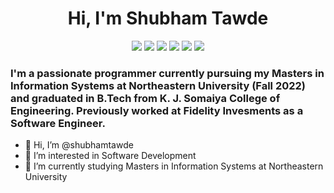 <h1 align="center">Hi, I'm Shubham Tawde</h1>

<p align="center">
  <a href="https://twitter.com/shubham_tawde"><img src="https://img.shields.io/badge/Twitter-1DA1F2?style=for-the-badge&logo=twitter&logoColor=white" /></a>
  <a href="https://www.linkedin.com/in/shubham-tawde-b9269213a/"><img src="https://img.shields.io/badge/LinkedIn-0077B5?style=for-the-badge&logo=linkedin&logoColor=white" /></a>
  <a href="mailto:shubhamtawde.tawde@gmail.com"><img src="https://img.shields.io/badge/Gmail-D14836?style=for-the-badge&logo=gmail&logoColor=white" /></a>
  <a href="https://www.facebook.com/shubham.tawde.96"><img src="https://img.shields.io/badge/Facebook-1877F2?style=for-the-badge&logo=facebook&logoColor=white" /></a>
  <a href="https://www.instagram.com/shubham_tawde"><img src="https://img.shields.io/badge/Instagram-E4405F?style=for-the-badge&logo=instagram&logoColor=white" /></a>
  <a href="https://www.hackerrank.com/shubham_tawde"><img src="https://img.shields.io/badge/-Hackerrank-2EC866?style=for-the-badge&logo=HackerRank&logoColor=white" /></a>
</p>

### I'm a passionate programmer currently pursuing my Masters in Information Systems at Northeastern University (Fall 2022) and graduated in B.Tech from K. J. Somaiya College of Engineering. Previously worked at Fidelity Invesments as a Software Engineer. 
- 👋 Hi, I’m @shubhamtawde
- 👀 I’m interested in Software Development
- 🌱 I’m currently studying Masters in Information Systems at Northeastern University

<!---
shubhamtawde/shubhamtawde is a ✨ special ✨ repository because its `README.md` (this file) appears on your GitHub profile.
You can click the Preview link to take a look at your changes.
--->
